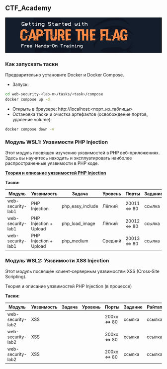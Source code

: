 ## CTF_Academy

![](assets/banner.png)


### Как запускать таски
Предварительно установите Docker и Docker Compose.

- Запуск:
```bash
cd web-security-<lab-n>/tasks/<task>/compose
docker compose up -d
```
- Открыть в браузере: http://localhost:<порт_из_таблицы>
- Остановка таски и очистка артефактов (освобождение портов, удаление volume):
```bash
docker compose down -v
```

### Модуль WSL1: Уязвимости PHP Injection

Этот модуль посвящен изучению уязвимостей в PHP веб-приложениях. Здесь вы научитесь находить и эксплуатировать наиболее распространенные уязвимости в PHP коде.

**[Теория и описание уязвимостей PHP Injection](web-security-lab1/learning/PHP_Injection.md)**

**Таски:**

| Модуль            | Уязвимость            | Задача            | Уровень | Порты        | Задание | Райтап |
| ----------------- | --------------------- | ----------------- | ------- | ------------ | ------- | ------ |
| web-security-lab1 | PHP Injection         | php_easy_include  | Лёгкий  | 20011 <=> 80   | ссылка  | ссылка |
| web-security-lab1 | PHP Injection + Upload| php_load_image    | Лёгкий  | 20012 <=> 80   | ссылка  | ссылка |
| web-security-lab1 | PHP Injection + Upload| php_medium        | Средний | 20013 <=> 80   | ссылка  | ссылка |

### Модуль WSL2: Уязвимости XSS Injection

Этот модуль посвящён клиент‑серверным уязвимостям XSS (Cross‑Site Scripting).

Теория и описание уязвимостей PHP Injection (в процессе)

**Таски:**

| Модуль            | Уязвимость | Задача | Уровень | Порты        | Задание | Райтап |
| ----------------- | ---------- | ------ | ------- | ------------ | ------- | ------ |
| web-security-lab2 | XSS        |        |         | 200xx <=> 80   | ссылка  | ссылка |
| web-security-lab2 | XSS        |        |         | 200xx <=> 80   | ссылка  | ссылка |
| web-security-lab2 | XSS        |        |         | 200xx <=> 80   | ссылка  | ссылка |

